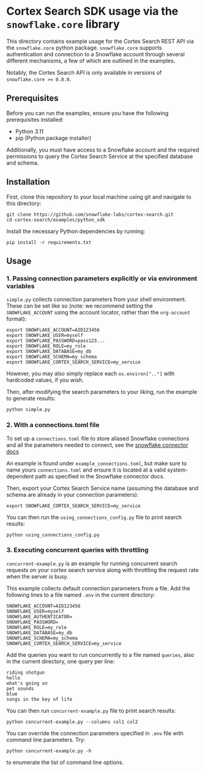 # Cortex Search SDK usage via the `snowflake.core` library

This directory contains example usage for the Cortex Search REST API
via the `snowflake.core` python package. `snowflake.core` supports
authentication and connection to a Snowflake account through several
different mechanisms, a few of which are outlined in the examples.

Notably, the Cortex Search API is only available in versions of
`snowflake.core >= 0.8.0`.

## Prerequisites

Before you can run the examples, ensure you have the following
prerequisites installed:

- Python 3.11
- pip (Python package installer)

Additionally, you must have access to a Snowflake account and the
required permissions to query the Cortex Search Service at the
specified database and schema.

## Installation

First, clone this repository to your local machine using git and navigate to this directory:

```
git clone https://github.com/snowflake-labs/cortex-search.git
cd cortex-search/examples/python_sdk
```

Install the necessary Python dependencies by running:

```
pip install -r requirements.txt
```

## Usage

### 1. Passing connection parameters explicitly or via environment variables

`simple.py` collects connection parameters from your shell
environment. These can be set like so (note: we recommend setting the
`SNOWFLAKE_ACCOUNT` using the account locator, rather than the
`org-account` format):

```
export SNOWFLAKE_ACCOUNT=AID123456
export SNOWFLAKE_USER=myself
export SNOWFLAKE_PASSWORD=pass123...
export SNOWFLAKE_ROLE=my_role
export SNOWFLAKE_DATABASE=my_db
export SNOWFLAKE_SCHEMA=my_schema
export SNOWFLAKE_CORTEX_SEARCH_SERVICE=my_service
```

However, you may also simply replace each `os.environ[".."]` with hardcoded values, if you wish.

Then, after modifying the search parameters to your liking, run the example to generate results:

```
python simple.py
```

### 2. With a connections.toml file

To set up a `connections.toml` file to store aliased Snowflake
connections and all the parameters needed to connect, see the
[snowflake connector docs](
https://docs.snowflake.com/en/developer-guide/python-connector/python-connector-connect#connecting-using-the-connections-toml-file)

An example is found under `example_connections.toml`, but make sure to
name yours `connections.toml` and ensure it is located at a valid
system-dependent path as specified in the Snowflake connector docs.

Then, export your Cortex Search Service name (assuming the database
and schema are already in your connection parameters):

```
export SNOWFLAKE_CORTEX_SEARCH_SERVICE=my_service
```

You can then run the `using_connections_config.py` file to print search results:

```
python using_connections_config.py
```

### 3. Executing concurrent queries with throttling

`concurrent-example.py` is an example for running concurrent search
requests on your cortex search service along with throttling the
request rate when the server is busy.

This example collects default connection parameters from a file.  Add the
following lines to a file named `.env` in the current directory:

```
SNOWFLAKE_ACCOUNT=AID123456
SNOWFLAKE_USER=myself
SNOWFLAKE_AUTHENTICATOR=
SNOWFLAKE_PASSWORD=
SNOWFLAKE_ROLE=my_role
SNOWFLAKE_DATABASE=my_db
SNOWFLAKE_SCHEMA=my_schema
SNOWFLAKE_CORTEX_SEARCH_SERVICE=my_service
```

Add the queries you want to run concurrently to a file named
`queries`, also in the current directory, one query per line:

```
riding shotgun
hello
what's going on
pet sounds
blue
songs in the key of life
```

You can then run `concurrent-example.py` file to print search results:

```
python concurrent-example.py --columns col1 col2
```

You can override the connection parameters specified in `.env` file with command line parameters. Try:


```
python concurrent-example.py -h
```

to enumerate the list of command line options.
